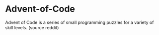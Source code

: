 # Advent-of-Code
Advent of Code is a series of small programming puzzles for a variety of skill levels. (source reddit)

